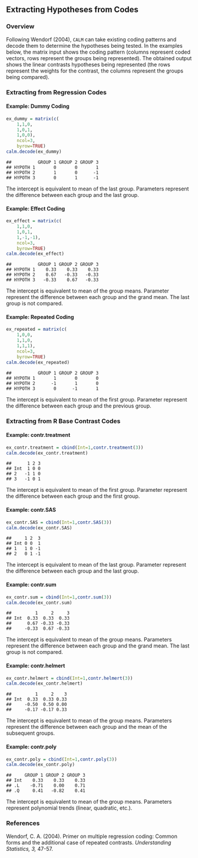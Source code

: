 
## Extracting Hypotheses from Codes

### Overview

Following Wendorf (2004), `CALM` can take existing coding patterns and decode them to determine the hypotheses being tested. In the examples below, the matrix input shows the coding pattern (columns represent coded vectors, rows represent the groups being represented). The obtained output shows the linear contrasts hypotheses being represented (the rows represent the weights for the contrast, the columns represent the groups being compared).

### Extracting from Regression Codes

#### Example: Dummy Coding


```r
ex_dummy = matrix(c(
    1,1,0,
    1,0,1,
    1,0,0),
    ncol=3,
    byrow=TRUE)
calm.decode(ex_dummy)
```

```
##          GROUP 1 GROUP 2 GROUP 3
## HYPOTH 1       0       0       1
## HYPOTH 2       1       0      -1
## HYPOTH 3       0       1      -1
```

The intercept is equivalent to mean of the last group. Parameters represent the difference between each group and the last group. 

#### Example: Effect Coding


```r
ex_effect = matrix(c(
    1,1,0,
    1,0,1,
    1,-1,-1),
    ncol=3,
    byrow=TRUE)
calm.decode(ex_effect)
```

```
##          GROUP 1 GROUP 2 GROUP 3
## HYPOTH 1    0.33    0.33    0.33
## HYPOTH 2    0.67   -0.33   -0.33
## HYPOTH 3   -0.33    0.67   -0.33
```

The intercept is equivalent to mean of the group means. Parameter represent the difference between each group and the grand mean. The last group is not compared. 

#### Example: Repeated Coding


```r
ex_repeated = matrix(c(
    1,0,0,
    1,1,0,
    1,1,1),
    ncol=3,
    byrow=TRUE)
calm.decode(ex_repeated)
```

```
##          GROUP 1 GROUP 2 GROUP 3
## HYPOTH 1       1       0       0
## HYPOTH 2      -1       1       0
## HYPOTH 3       0      -1       1
```

The intercept is equivalent to mean of the first group. Parameter represent the difference between each group and the previous group. 

### Extracting from R Base Contrast Codes

#### Example: contr.treatment


```r
ex_contr.treatment = cbind(Int=1,contr.treatment(3))
calm.decode(ex_contr.treatment)
```

```
##      1 2 3
## Int  1 0 0
## 2   -1 1 0
## 3   -1 0 1
```

The intercept is equivalent to mean of the first group. Parameter represent the difference between each group and the first group. 

#### Example: contr.SAS


```r
ex_contr.SAS = cbind(Int=1,contr.SAS(3))
calm.decode(ex_contr.SAS)
```

```
##     1 2  3
## Int 0 0  1
## 1   1 0 -1
## 2   0 1 -1
```

The intercept is equivalent to mean of the last group. Parameter represent the difference between each group and the last group.

#### Example: contr.sum


```r
ex_contr.sum = cbind(Int=1,contr.sum(3))
calm.decode(ex_contr.sum)
```

```
##         1     2     3
## Int  0.33  0.33  0.33
##      0.67 -0.33 -0.33
##     -0.33  0.67 -0.33
```

The intercept is equivalent to mean of the group means. Parameters represent the difference between each group and the grand mean. The last group is not compared.

#### Example: contr.helmert


```r
ex_contr.helmert = cbind(Int=1,contr.helmert(3))
calm.decode(ex_contr.helmert)
```

```
##         1     2    3
## Int  0.33  0.33 0.33
##     -0.50  0.50 0.00
##     -0.17 -0.17 0.33
```

The intercept is equivalent to mean of the group means. Parameters represent the difference between each group and the mean of the subsequent groups. 

#### Example: contr.poly


```r
ex_contr.poly = cbind(Int=1,contr.poly(3))
calm.decode(ex_contr.poly)
```

```
##     GROUP 1 GROUP 2 GROUP 3
## Int    0.33    0.33    0.33
## .L    -0.71    0.00    0.71
## .Q     0.41   -0.82    0.41
```

The intercept is equivalent to mean of the group means. Parameters represent polynomial trends (linear, quadratic, etc.).

### References

Wendorf, C. A. (2004). Primer on multiple regression coding: Common forms and the additional case of repeated contrasts. *Understanding Statistics, 3,* 47-57. 
